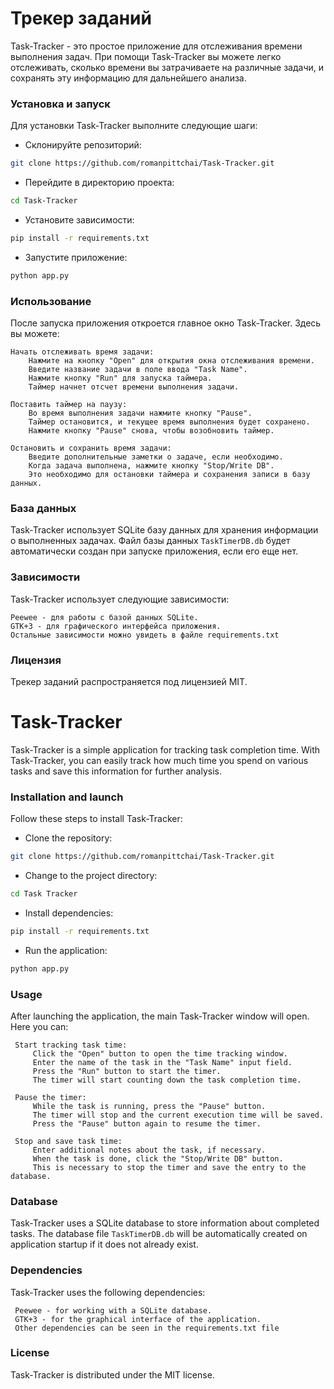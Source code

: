 # Трекер заданий

Task-Tracker - это простое приложение для отслеживания времени выполнения задач. При помощи Task-Tracker вы можете легко отслеживать, сколько времени вы затрачиваете на различные задачи, и сохранять эту информацию для дальнейшего анализа.

### Установка и запуск

Для установки Task-Tracker выполните следующие шаги:

- Склонируйте репозиторий:

```bash
git clone https://github.com/romanpittchai/Task-Tracker.git
```

- Перейдите в директорию проекта:

```bash
cd Task-Tracker
```

- Установите зависимости:

```bash
pip install -r requirements.txt
```

- Запустите приложение:

```bash
python app.py
```

### Использование

После запуска приложения откроется главное окно Task-Tracker. Здесь вы можете:

    Начать отслеживать время задачи:
        Нажмите на кнопку "Open" для открытия окна отслеживания времени.
        Введите название задачи в поле ввода "Task Name".
        Нажмите кнопку "Run" для запуска таймера.
        Таймер начнет отсчет времени выполнения задачи.

    Поставить таймер на паузу:
        Во время выполнения задачи нажмите кнопку "Pause".
        Таймер остановится, и текущее время выполнения будет сохранено.
        Нажмите кнопку "Pause" снова, чтобы возобновить таймер.

    Остановить и сохранить время задачи:
        Введите дополнительные заметки о задаче, если необходимо.
        Когда задача выполнена, нажмите кнопку "Stop/Write DB".
        Это необходимо для остановки таймера и сохранения записи в базу данных.

### База данных

Task-Tracker использует SQLite базу данных для хранения информации о выполненных задачах. Файл базы данных `TaskTimerDB.db` будет автоматически создан при запуске приложения, если его еще нет.

### Зависимости

Task-Tracker использует следующие зависимости:

    Peewee - для работы с базой данных SQLite.
    GTK+3 - для графического интерфейса приложения.
    Остальные зависимости можно увидеть в файле requirements.txt

### Лицензия

Трекер заданий распространяется под лицензией MIT. 


# Task-Tracker

Task-Tracker is a simple application for tracking task completion time. With Task-Tracker, you can easily track how much time you spend on various tasks and save this information for further analysis.

### Installation and launch

Follow these steps to install Task-Tracker:

- Clone the repository:

```bash
git clone https://github.com/romanpittchai/Task-Tracker.git
```

- Change to the project directory:

```bash
cd Task Tracker
```

- Install dependencies:

```bash
pip install -r requirements.txt
```

- Run the application:

```bash
python app.py
```

### Usage

After launching the application, the main Task-Tracker window will open. Here you can:

     Start tracking task time:
         Click the "Open" button to open the time tracking window.
         Enter the name of the task in the "Task Name" input field.
         Press the "Run" button to start the timer.
         The timer will start counting down the task completion time.

     Pause the timer:
         While the task is running, press the "Pause" button.
         The timer will stop and the current execution time will be saved.
         Press the "Pause" button again to resume the timer.

     Stop and save task time:
         Enter additional notes about the task, if necessary.
         When the task is done, click the "Stop/Write DB" button.
         This is necessary to stop the timer and save the entry to the database.

### Database

Task-Tracker uses a SQLite database to store information about completed tasks. The database file `TaskTimerDB.db` will be automatically created on application startup if it does not already exist.

### Dependencies

Task-Tracker uses the following dependencies:

     Peewee - for working with a SQLite database.
     GTK+3 - for the graphical interface of the application.
     Other dependencies can be seen in the requirements.txt file

### License

Task-Tracker is distributed under the MIT license.